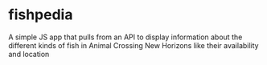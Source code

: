 # fishpedia
A simple JS app that pulls from an API to display information about the different kinds of fish in Animal Crossing New Horizons like their availability and location
